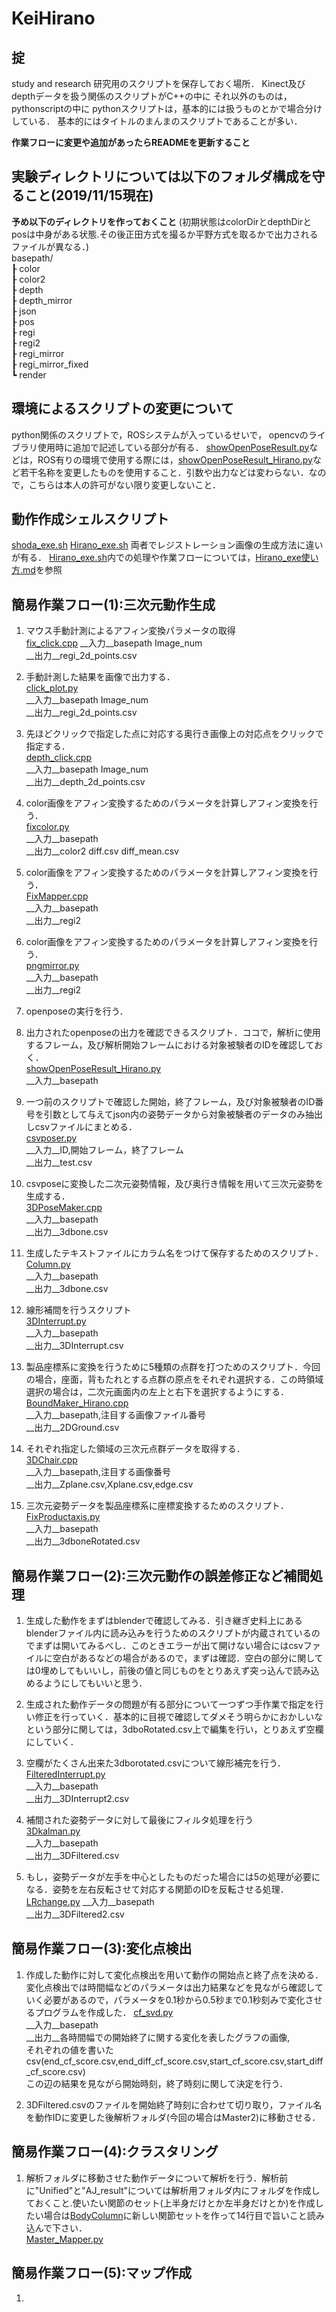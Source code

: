 # KeiHirano

## 掟
study and research
研究用のスクリプトを保存しておく場所．
Kinect及びdepthデータを扱う関係のスクリプトがC++の中に
それ以外のものは，pythonscriptの中に
pythonスクリプトは，基本的には扱うものとかで場合分けしている．
基本的にはタイトルのまんまのスクリプトであることが多い．

__作業フローに変更や追加があったらREADMEを更新すること__

## 実験ディレクトリについては以下のフォルダ構成を守ること(2019/11/15現在)
__予め以下のディレクトリを作っておくこと__
(初期状態はcolorDirとdepthDirとposは中身がある状態.その後正田方式を撮るか平野方式を取るかで出力されるファイルが異なる．)  
basepath/  
┠  color  
┠  color2  
┠  depth  
┠  depth_mirror  
┠  json  
┠  pos  
┠  regi  
┠  regi2    
┠  regi_mirror  
┠  regi_mirror_fixed  
┗  render

## 環境によるスクリプトの変更について
python関係のスクリプトで，ROSシステムが入っているせいで，
opencvのライブラリ使用時に追加で記述している部分が有る．
[showOpenPoseResult.py](/pythonscript/OpenPose/showOpenPoseResult.py)などは，ROS有りの環境で使用する際には，[showOpenPoseResult_Hirano.py](/pythonscript/OpenPose/showOpenPoseResult_Hirano.py)など若干名称を変更したものを使用すること．引数や出力などは変わらない．なので，こちらは本人の許可がない限り変更しないこと．

## 動作作成シェルスクリプト
[shoda_exe.sh](./shoda_exe.sh)
[Hirano_exe.sh](./Hirano_exe.sh)
両者でレジストレーション画像の生成方法に違いが有る．
[Hirano_exe.sh](./Hirano_exe.sh)内での処理や作業フローについては，[Hirano_exe使い方.md](./Hirano_exe使い方.md)を参照
## 簡易作業フロー(1):三次元動作生成

1. マウス手動計測によるアフィン変換パラメータの取得  
[fix_click.cpp](C++script/fix_click.cpp)
__入力__basepath Image_num  
__出力__regi_2d_points.csv    
2. 手動計測した結果を画像で出力する．  
[click_plot.py](pythonscript/ImageTool/click_plot.py)    
__入力__basepath Image_num  
__出力__regi_2d_points.csv  

3. 先ほどクリックで指定した点に対応する奥行き画像上の対応点をクリックで指定する．  
[depth_click.cpp](C++script/depth_click.cpp)  
__入力__basepath Image_num  
__出力__depth_2d_points.csv  

4. color画像をアフィン変換するためのパラメータを計算しアフィン変換を行う．  
[fixcolor.py](pythonscript/fixcolor.py)  
__入力__basepath  
__出力__color2 diff.csv diff_mean.csv    

5. color画像をアフィン変換するためのパラメータを計算しアフィン変換を行う．  
[FixMapper.cpp](C++script/FixMapper.cpp)  
__入力__basepath  
__出力__regi2  

6. color画像をアフィン変換するためのパラメータを計算しアフィン変換を行う．  
[pngmirror.py](C++script/FixMapper.cpp)  
__入力__basepath  
__出力__regi2　　

7. openposeの実行を行う．  

8. 出力されたopenposeの出力を確認できるスクリプト．ココで，解析に使用するフレーム，及び解析開始フレームにおける対象被験者のIDを確認しておく．  
[showOpenPoseResult_Hirano.py](pythonscript/OpenPose/showOpenPoseResult_Hirano.py)   
__入力__basepath  

9. 一つ前のスクリプトで確認した開始，終了フレーム，及び対象被験者のID番号を引数として与えてjson内の姿勢データから対象被験者のデータのみ抽出しcsvファイルにまとめる．  
[csvposer.py](pythonscript/csvpose/csvposer.py)  
__入力__ID,開始フレーム，終了フレーム  
__出力__test.csv　　

10. csvposeに変換した二次元姿勢情報，及び奥行き情報を用いて三次元姿勢を生成する．  
[3DPoseMaker.cpp](C++script/3DPoseMaker.cpp)  
__入力__basepath  
__出力__3dbone.csv  

11. 生成したテキストファイルにカラム名をつけて保存するためのスクリプト．  
[Column.py](pythonscript/Liner/Column.py)  
__入力__basepath  
__出力__3dbone.csv  

12. 線形補間を行うスクリプト  
[3DInterrupt.py](pythonscript/Liner/3DInterrupt.py)  
__入力__basepath  
__出力__3DInterrupt.csv  

13. 製品座標系に変換を行うために5種類の点群を打つためのスクリプト．今回の場合，座面，背もたれとする点群の原点をそれぞれ選択する．この時領域選択の場合は，二次元画面内の左上と右下を選択するようにする．  
[BoundMaker_Hirano.cpp](C++script/BoundMaker_Hirano.cpp)  
__入力__basepath,注目する画像ファイル番号  
__出力__2DGround.csv  

14. それぞれ指定した領域の三次元点群データを取得する．  
[3DChair.cpp](C++script/3DChair.cpp)  
__入力__basepath,注目する画像番号  
__出力__Zplane.csv,Xplane.csv,edge.csv

15. 三次元姿勢データを製品座標系に座標変換するためのスクリプト．  
[FixProductaxis.py](pythonscript/GroundCal/FixProductaxis.py)  
__入力__basepath  
__出力__3dboneRotated.csv

## 簡易作業フロー(2):三次元動作の誤差修正など補間処理  
1. 生成した動作をまずはblenderで確認してみる．引き継ぎ史料上にあるblenderファイル内に読み込みを行うためのスクリプトが内蔵されているのでまずは開いてみるべし．このときエラーが出て開けない場合にはcsvファイルに空白があるなどの場合があるので，まずは確認．空白の部分に関しては0埋めしてもいいし，前後の値と同じものをとりあえず突っ込んで読み込めるようにしてもいいと思う．
2. 生成された動作データの問題が有る部分について一つずつ手作業で指定を行い修正を行っていく．基本的に目視で確認してダメそう明らかにおかしいなという部分に関しては，3dboRotated.csv上で編集を行い，とりあえず空欄にしていく．
3. 空欄がたくさん出来た3dborotated.csvについて線形補完を行う．  
[FilteredInterrupt.py](pythonscript/Liner/FilteredInterrupt.py)  
__入力__basepath  
__出力__3DInterrupt2.csv

4. 補間された姿勢データに対して最後にフィルタ処理を行う  
[3Dkalman.py](pythonscript/Filter/33Dkalman.py)  
__入力__basepath  
__出力__3DFiltered.csv  
5. もし，姿勢データが左手を中心としたものだった場合には5の処理が必要になる．姿勢を左右反転させて対応する関節のIDを反転させる処理．  
[LRchange.py](pythonscript/GroundCal/LRchange.py)
__入力__basepath  
__出力__3DFiltered2.csv  
## 簡易作業フロー(3):変化点検出
1. 作成した動作に対して変化点検出を用いて動作の開始点と終了点を決める．変化点検出では時間幅などのパラメータは出力結果などを見ながら確認していく必要があるので，パラメータを0.1秒から0.5秒まで0.1秒刻みで変化させるプログラムを作成した．
[cf_svd.py](pythonscript/Changefinder/cf_svd.py)  
__入力__basepath  
__出力__各時間幅での開始終了に関する変化を表したグラフの画像,  
それぞれの値を書いたcsv(end_cf_score.csv,end_diff_cf_score.csv,start_cf_score.csv,start_diff_cf_score.csv)  
この辺の結果を見ながら開始時刻，終了時刻に関して決定を行う．

2. 3DFiltered.csvのファイルを開始終了時刻に合わせて切り取り，ファイル名を動作IDに変更した後解析フォルダ(今回の場合はMaster2)に移動させる．

## 簡易作業フロー(4):クラスタリング
1. 解析フォルダに移動させた動作データについて解析を行う．解析前に"Unified"と"AJ_result"については解析用フォルダ内にフォルダを作成しておくこと.使いたい関節のセット(上半身だけとか左半身だけとか)を作成したい場合は[BodyColumn](pythonscript/BodyColumn/)に新しい関節セットを作って14行目で旨いこと読み込んで下さい．    
[Master_Mapper.py](pythonscript/mapper/Master_Mapper.py)  

## 簡易作業フロー(5):マップ作成
1.
